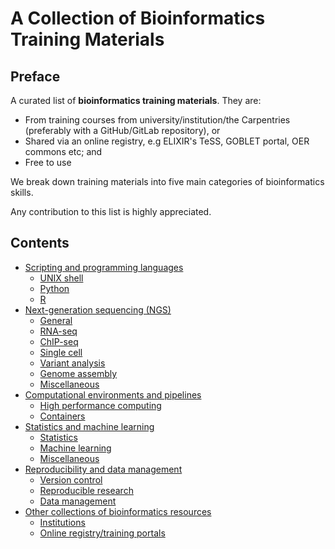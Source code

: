 # A Collection of Bioinformatics Training Materials


## Preface

A curated list of **bioinformatics training materials**. They are:

- From training courses from university/institution/the Carpentries (preferably with a GitHub/GitLab repository), or
- Shared via an online registry, e.g ELIXIR's TeSS, GOBLET portal, OER commons etc; and
- Free to use

We break down training materials into five main categories of bioinformatics skills.

Any contribution to this list is highly appreciated.

<!-- START doctoc generated TOC please keep comment here to allow auto update -->
<!-- DON'T EDIT THIS SECTION, INSTEAD RE-RUN doctoc TO UPDATE -->

## Contents 
- [Scripting and programming languages](scripting-and-programming-languages.md#scripting-and-programming-languages)
  - [UNIX shell](scripting-and-programming-languages.md#unix-shell)
  - [Python](scripting-and-programming-languages.md#python)
  - [R](scripting-and-programming-languages.md#r)
- [Next-generation sequencing (NGS)](next-generation-sequencing-ngs.md#next-generation-sequencing-ngs)
  - [General](next-generation-sequencing-ngs.md#general)
  - [RNA-seq](next-generation-sequencing-ngs.md#rna-seq)
  - [ChIP-seq](next-generation-sequencing-ngs.md#chip-seq)
  - [Single cell](next-generation-sequencing-ngs.md#single-cell)
  - [Variant analysis](next-generation-sequencing-ngs.md#variant-analysis)
  - [Genome assembly](next-generation-sequencing-ngs.md#genome-assembly) 
  - [Miscellaneous](next-generation-sequencing-ngs.md#miscellaneous)
- [Computational environments and pipelines](computational-environments-and-pipelines.md#computational-environments-and-pipelines)
  - [High performance computing](computational-environments-and-pipelines.md#high-performance-computing)
  - [Containers](computational-environments-and-pipelines.md#containers)
- [Statistics and machine learning](statistics-and-machine-learning.md#statistics-and-machine-learning)
  - [Statistics](statistics-and-machine-learning.md#statistics)
  - [Machine learning](statistics-and-machine-learning.md#machine-learning)
  - [Miscellaneous](statistics-and-machine-learning.md#miscellaneous)
- [Reproducibility and data management](reproducibility-and-data-management.md#reproducibility-and-data-management)
  - [Version control](reproducibility-and-data-management.md#git)
  - [Reproducible research](reproducibility-and-data-management.md#reproducible-research)
  - [Data management](reproducibility-and-data-management.md#data-management)
- [Other collections of bioinformatics resources](other-collections.md#other-collections-of-bioinformatics-resources)
  - [Institutions](other-collections.md#institutions)
  - [Online registry/training portals](other-collections.md#online-registrytraining-portals)



<!-- END doctoc generated TOC please keep comment here to allow auto update -->
